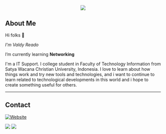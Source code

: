 # 

<p align="center">
    <img src="https://github-readme-stats.vercel.app/api?username=valdree&show_icons=true&count_private=true&theme=dark"/>
</p>

## About Me

Hi folks :wave: 

*I'm Valdy Reado*

I’m currently learning **Networking**

I'm a IT Support. I college student in Faculty of Technology Information from Satya Wacana Christian University, Indonesia. I love to learn about how things work and try new tools and technologies, and i want to continue to learn related to technological developments in this world and i hope to create something useful for others.


---

## Contact
[![Website](https://img.shields.io/website?label=LandingPage&style=for-the-badge&url=#)](https://valdree.github.io/)

<a href="mailto:silaenvaldy@gmail.com">
<img src="https://img.shields.io/badge/silaenvaldy@gmail.com-%23D14836.svg?&style=for-the-badge&logo=gmail&logoColor=white" href="silaenvaldy@gmail.com"></a>

<a  href="https://www.instagram.com/vldyrs/">
<img src="https://img.shields.io/badge/@vldyrs-%23E4405F.svg?&style=for-the-badge&logo=instagram&logoColor=white"></a>
